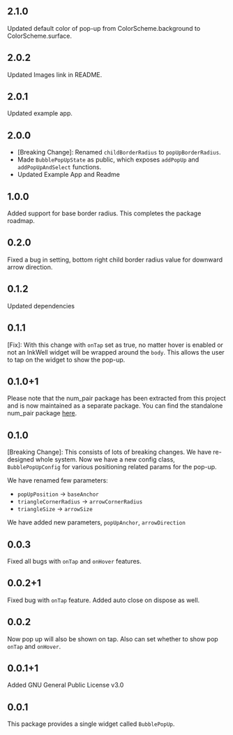 ## 2.1.0
Updated default color of pop-up from ColorScheme.background to ColorScheme.surface.

## 2.0.2
Updated Images link in README.

## 2.0.1
Updated example app.

## 2.0.0
- [Breaking Change]: Renamed `childBorderRadius` to `popUpBorderRadius`.
- Made `BubblePopUpState` as public, which exposes `addPopUp` and `addPopUpAndSelect` functions.
- Updated Example App and Readme

## 1.0.0
Added support for base border radius. This completes the package roadmap.

## 0.2.0
Fixed a bug in setting, bottom right child border radius value for downward arrow direction.

## 0.1.2
Updated dependencies

## 0.1.1
[Fix]: With this change with `onTap` set as true, no matter hover is enabled or not an 
InkWell widget will be wrapped around the `body`. This allows the user to tap on the widget to show 
the pop-up.

## 0.1.0+1
Please note that the num_pair package has been extracted from this project and is now maintained as 
a separate package. You can find the standalone num_pair package [here](https://pub.dev/packages/num_pair).

## 0.1.0
[Breaking Change]: This consists of lots of breaking changes. We have re-designed whole system.
Now we have a new config class, `BubblePopUpConfig` for various positioning related params for the
pop-up.

We have renamed few parameters:
 - `popUpPosition` -> `baseAnchor`
 - `triangleCornerRadius` -> `arrowCornerRadius`
 - `triangleSize` -> `arrowSize`

We have added new parameters, `popUpAnchor`, `arrowDirection`

## 0.0.3
Fixed all bugs with `onTap` and `onHover` features.

## 0.0.2+1
Fixed bug with `onTap` feature. Added auto close on dispose as well.

## 0.0.2
Now pop up will also be shown on tap. Also can set whether to show pop `onTap` and `onHover`.

## 0.0.1+1
Added GNU General Public License v3.0

## 0.0.1
This package provides a single widget called `BubblePopUp`.
